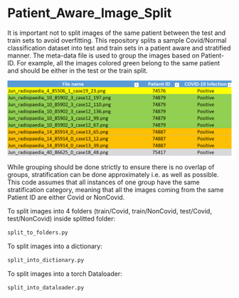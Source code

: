# Patient_Aware_Image_Split
It is important not to split images of the same patient between the test and train sets to avoid overfitting. This repository splits a sample Covid/Normal classification dataset into test and train sets in a patient aware and stratified manner. The meta-data file is used to group the images based on Patient-ID. For example, all the images colored green belong to the same patient and should be either in the test or the train split. 

![Screenshot](Images_Grouped_by_Patient_ID.png)

While grouping should be done strictly to ensure there is no overlap of groups, stratification can be done approximately i.e. as well as possible.
This code assumes that all instances of one group have the same stratification category, meaning that all the images coming from the same Patient ID are either Covid or NonCovid.


To split images into 4 folders (train/Covid, train/NonCovid, test/Covid, test/NonCovid) inside splitted folder:
```python
split_to_folders.py
```
To split images into a dictionary:
```python
split_into_dictionary.py
```
To split images into a torch Dataloader:
```python
split_into_dataloader.py
```


